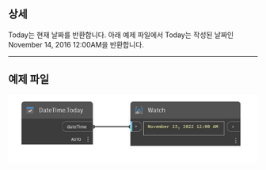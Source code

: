 ## 상세
Today는 현재 날짜를 반환합니다. 아래 예제 파일에서 Today는 작성된 날짜인 November 14, 2016 12:00AM을 반환합니다.
___
## 예제 파일

![Today](./DSCore.DateTime.Today_img.jpg)

